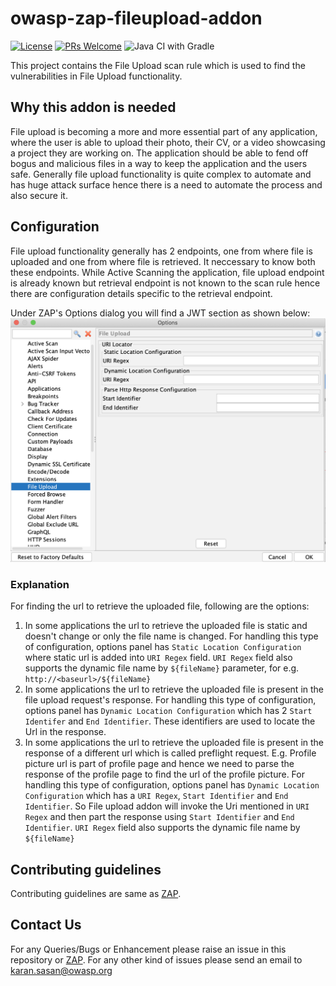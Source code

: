 # owasp-zap-fileupload-addon 
[![License](https://img.shields.io/badge/License-Apache%202.0-blue.svg)](https://opensource.org/licenses/Apache-2.0) [![PRs Welcome](https://img.shields.io/badge/PRs-welcome-brightgreen.svg?style=flat-square)](http://makeapullrequest.com) ![Java CI with Gradle](https://github.com/SasanLabs/owasp-zap-jwt-addon/workflows/Java%20CI%20with%20Gradle/badge.svg?branch=master)

This project contains the File Upload scan rule which is used to find the vulnerabilities in File Upload functionality.

## Why this addon is needed
File upload is becoming a more and more essential part of any application, where the user is able to upload their photo, their CV, or a video showcasing a project they are working on. The application should be able to fend off bogus and malicious files in a way to keep the application and the users safe. Generally file upload functionality is quite complex to automate and has huge attack surface  hence there is a need to automate the process and also secure it.

## Configuration
File upload functionality generally has 2 endpoints, one from where file is uploaded and one from where file is retrieved. It neccessary to know both these endpoints. While Active Scanning the application, file upload endpoint is already known but retrieval endpoint is not known to the scan rule hence there are configuration details specific to the retrieval endpoint.

Under ZAP's Options dialog you will find a JWT section as shown below:
![File Upload Options Panel](./docs/images/fileupload-options-panel.png)

### Explanation
For finding the url to retrieve the uploaded file, following are the options:
1. In some applications the url to retrieve the uploaded file is static and doesn't change or only the file name is changed. For handling this type of configuration, options panel has `Static Location Configuration` where static url is added into `URI Regex` field. `URI Regex` field also supports the dynamic file name by `${fileName}`
parameter, for e.g. `http://<baseurl>/${fileName}`
2. In some applications the url to retrieve the uploaded file is present in the file upload request's response. For handling this type of configuration, options panel has `Dynamic Location Configuration` which has 2 `Start Identifer` and `End Identifier`. These identifiers are used to locate the Url in the response.
3. In some applications the url to retrieve the uploaded file is present in the response of a different url which is called preflight request. E.g. Profile picture url is part of profile page and hence we need to parse the response of the profile page to find the url of the profile picture. For handling this type of configuration, options panel has `Dynamic Location Configuration` which has a `URI Regex`, `Start Identifier` and `End Identifier`. So File upload addon will invoke the Uri mentioned in `URI Regex` and then part the response using `Start Identifier` and `End Identifier`.	`URI Regex` field also supports the dynamic file name by `${fileName}`

## Contributing guidelines
Contributing guidelines are same as [ZAP](https://github.com/zaproxy/zaproxy).

## Contact Us
For any Queries/Bugs or Enhancement please raise an issue in this repository or [ZAP](https://github.com/zaproxy/zaproxy).
For any other kind of issues please send an email to karan.sasan@owasp.org